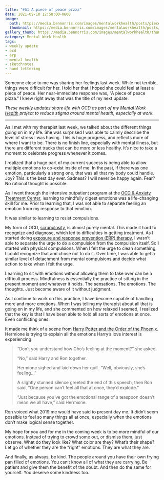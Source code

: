 ```yaml
---
title: "#51 A piece of peace pizza"
date: 2021-09-10 12:58:00-0600
image: 
  path: https://media.bennorris.com/images/mentalworkhealth/posts/piece-of-peace-pizza.jpg
  thumbnail: https://media.bennorris.com/images/mentalworkhealth/posts/thumbnails/piece-of-peace-pizza.jpg
gallery_thumb: https://media.bennorris.com/images/mentalworkhealth/thumbs/piece-of-peace-pizza.jpg
category: Mental Work Health
tags:
- weekly update
- ocd
- erp
- mental health
- sketchnotes
- hand lettering
---
```


Someone close to me was sharing her feelings last week. While not terrible, things were difficult for her. I told her that I hoped she could feel at least a piece of peace. Her near-immediate response was, “A piece of peace pizza.” I knew right away that was the title of my next update.

_These [weekly updates](https://bennorris.com/tags/weekly-update/) share life with OCD as part of my [Mental Work Health](https://bennorris.com/mental-work-health) project to reduce stigma around mental health, especially at work._

***

As I met with my therapist last week, we talked about the different things going on in my life. She was surprised I was able to calmly describe the level of stress I was having. This is huge progress, and reflects more of where I want to be. There is no finish line, especially with mental illness, but there are different tracks that can be more or less healthy. It’s nice to take a moment to celebrate progress whenever it comes.

I realized that a huge part of my current success is being able to allow multiple emotions to co-exist inside of me. In the past, if there was one emotion, particularly a strong one, that was all that my body could handle. Joy? This is the best day ever. Sadness? I will never be happy again. Fear? No rational thought is possible.

As I went through the intensive outpatient program at the [OCD & Anxiety Treatment Center](https://www.theocdandanxietytreatmentcenter.com), learning to mindfully digest emotions was a life-changing skill for me. Prior to learning that, I was not able to separate feeling an emotion from my response to that emotion.

It was similar to learning to resist compulsions.

My form of OCD, [scrupulosity](https://en.wikipedia.org/wiki/Scrupulosity), is almost purely mental. This made it hard to recognize and diagnose, which led to difficulties in getting treatment. As I started doing [exposure and response prevention (ERP) therapy](https://bennorris.com/tags/erp/), I wasn’t able to separate the urge to do a compulsion from the compulsion itself. So I started with physical compulsions. When I felt the urge to clean something, I could recognize that and chose not to do it. Over time, I was able to get a similar level of detachment from mental compulsions and decide what action to take when I felt the urge.

Learning to sit with emotions without allowing them to take over can be a difficult process. Mindfulness is essentially the practice of sitting in the present moment and whatever it holds. The sensations. The emotions. The thoughts. Just become aware of it without judgment.

As I continue to work on this practice, I have become capable of handling more and more emotions. When I was telling my therapist about all that is going on in my life, and she commented on how relaxed I seemed, I realized that the key is that I have been able to hold all sorts of emotions at once. Even conflicting ones.

It made me think of a scene from [Harry Potter and the Order of the Phoenix](https://amzn.to/2WZosJg). Hermione is trying to explain all the emotions Harry’s love interest is experiencing:

> “Don’t you understand how Cho’s feeling at the moment?” she asked. 
> 
> “No,” said Harry and Ron together. 
> 
> Hermione sighed and laid down her quill. “Well, obviously, she’s feeling…”
> 
> A slightly stunned silence greeted the end of this speech, then Ron said, “One person can’t feel all that at once, they’d explode.” 
> 
> “Just because you’ve got the emotional range of a teaspoon doesn’t mean we all have,” said Hermione.

Ron voiced what 2019 me would have said to present day me. It didn’t seem possible to feel so many things all at once, especially when the emotions don’t make logical sense together.

My hope for you and for me in the coming week is to be more mindful of our emotions. Instead of trying to crowd some out, or dismiss them, just observe. What do they look like? What color are they? What’s their shape? Let go of whether they are the “right” emotions. They are what they are.

And finally, as always, be kind. The people around you have their own frying pan filled of emotions. You can’t know all of what they are carrying. Be patient and give them the benefit of the doubt. And then do the same for yourself. You deserve some kindness too.

